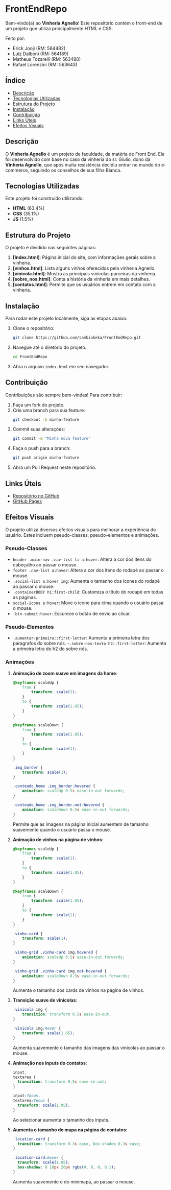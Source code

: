 # FrontEndRepo

Bem-vindo(a) ao **Vinheria Agnello**! Este repositório contém o front-end de um projeto que utiliza principalmente HTML e CSS. 

Feito por:<br>
- Erick Jooji (RM: 564482)<br>
- Luiz Dalboni (RM: 564189)<br>
- Matheus Tozarelli (RM: 563490)<br>
- Rafael Lorenzini (RM: 563643)

## Índice

- [Descrição](#descrição)
- [Tecnologias Utilizadas](#tecnologias-utilizadas)
- [Estrutura do Projeto](#estrutura-do-projeto)
- [Instalação](#instalação)
- [Contribuição](#contribuição)
- [Links Úteis](#links-úteis)
- [Efeitos Visuais](#efeitos-visuais)

## Descrição

O **Vinheria Agnello** é um projeto de faculdade, da matéria de Front End. Ele foi desenvolvido com base no caso da vinheria do sr. Giulio, dono da **Vinheria Agnello**, que após muita resistência decidiu entrar no mundo do e-commerce, seguindo os conselhos de sua filha Bianca.

## Tecnologias Utilizadas

Este projeto foi construído utilizando:

- **HTML** (63.4%)
- **CSS** (35.1%)
- **JS** (1.5%)

## Estrutura do Projeto

O projeto é dividido nas seguintes páginas:

1. **[Index.html]**: Página inicial do site, com informações gerais sobre a vinheria.
2. **[vinhos.html]**: Lista alguns vinhos oferecidos pela vinheria Agnello.
3. **[vinicola.html]**: Mostra as principais vinícolas parceiras da vinheria.
4. **[sobre_nos.html]**: Conta a história da vinheria em mais detalhes.
5. **[contatos.html]**: Permite que os usuários entrem em contato com a vinheria.

## Instalação

Para rodar este projeto localmente, siga as etapas abaixo:

1. Clone o repositório:
   ```bash
   git clone https://github.com/sambiokeka/FrontEndRepo.git
   ```

2. Navegue até o diretório do projeto:
   ```bash
   cd FrontEndRepo
   ```

3. Abra o arquivo `index.html` em seu navegador.

## Contribuição

Contribuições são sempre bem-vindas! Para contribuir:

1. Faça um fork do projeto.
2. Crie uma branch para sua feature:
   ```bash
   git checkout -b minha-feature
   ```
3. Commit suas alterações:
   ```bash
   git commit -m "Minha nova feature"
   ```
4. Faça o push para a branch:
   ```bash
   git push origin minha-feature
   ```
5. Abra um Pull Request neste repositório.

## Links Úteis

- [Repositório no GitHub](https://github.com/sambiokeka/FrontEndRepo)
- [GitHub Pages](https://sambiokeka.github.io/FrontEndRepo/)

## Efeitos Visuais

O projeto utiliza diversos efeitos visuais para melhorar a experiência do usuário. Estes incluem pseudo-classes, pseudo-elementos e animações.

### Pseudo-Classes
- `header .main-nav .nav-list li a:hover`: Altera a cor dos itens do cabeçalho ao passar o mouse.
- `footer .nav-list a:hover`: Altera a cor dos itens do rodapé ao passar o mouse.
- `.social-list a:hover img`: Aumenta o tamanho dos ícones do rodapé ao passar o mouse.
- `.containerBODY h1:first-child`: Customiza o título do rodapé em todas as páginas.
- `social-icons a:hover`: Move o ícone para cima quando o usuário passa o mouse.
- `.btn-submit:hover`: Escurece o botão de envio ao clicar.

### Pseudo-Elementos
- `.aumentar-primeira::first-letter`: Aumenta a primeira letra dos paragrafos do sobre nós.
-`.sobre-nos-texto h2::first-letter`: Aumenta a primeira letra do h2 do sobre nós.

### Animações
1. **Animação de zoom suave em imagens da home**:
   ```css
   @keyframes scaleUp {
       from {
           transform: scale(1); 
       }
       to {
           transform: scale(1.05); 
       }
   }

   @keyframes scaleDown {
       from {
           transform: scale(1.05); 
       }
       to {
           transform: scale(1); 
       }
   }

   .img_border {
       transform: scale(1);
   }

   .conteudo_home .img_border.hovered {
       animation: scaleUp 0.5s ease-in-out forwards;
   }

   .conteudo_home .img_border.not-hovered {
       animation: scaleDown 0.5s ease-in-out forwards;
   }
   ```
   Permite que as imagens na página inicial aumentem de tamanho suavemente quando o usuário passa o mouse.

2. **Animação de vinhos na página de vinhos**:
   ```css
   @keyframes scaleUp {
       from {
           transform: scale(1); 
       }
       to {
           transform: scale(1.05); 
       }
   }

   @keyframes scaleDown {
       from {
           transform: scale(1.05); 
       }
       to {
           transform: scale(1); 
       }
   }

   .vinho-card {
       transform: scale(1);
   }

   .vinho-grid .vinho-card img.hovered {
       animation: scaleUp 0.5s ease-in-out forwards;
   }

   .vinho-grid .vinho-card img.not-hovered {
       animation: scaleDown 0.5s ease-in-out forwards;
   }
   ```
   Aumenta o tamanho dos cards de vinhos na página de vinhos.

3. **Transição suave de vinícolas**:
   ```css
   .vinicola img {
       transition: transform 0.5s ease-in-out; 
   }

   .vinicola img:hover {
       transform: scale(1.05);
   }
   ```
   Aumenta suavemente o tamanho das imagens das vinícolas ao passar o mouse.

4. **Animação nos inputs do contatos**:
   ```css
   input,
   textarea {
     transition: transform 0.5s ease-in-out;
   }
   
   input:focus,
   textarea:focus {
     transform: scale(1.05);
   }
   ```
   Ao selecionar aumenta o tamanho dos inputs.

5. **Aumenta o tamanho do mapa na página de contatos**:
   ```css
   .location-card {
     transition: transform 0.3s ease, box-shadow 0.3s ease;
   }
   
   .location-card:hover {
     transform: scale(1.05);
     box-shadow: 0 10px 20px rgba(0, 0, 0, 0.1);
   }
   ```
   Aumenta suavemente o do minimapa, ao passar o mouse.
